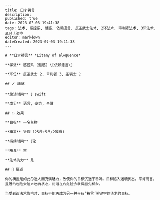 
    ---
    title: 口才祷言
    description: 
    published: true
    date: 2023-07-03 19:41:38
    tags: 法术, 惑控系, 魅惑, 依赖语言, 反圣武士法术, 2环法术, 审判者法术, 3环法术, 圣骑士法术
    editor: markdown
    dateCreated: 2023-07-03 19:41:38
    ---

    # **口才祷言** *Litany of eloquence*

    **学派** 惑控系 (魅惑) \[依赖语言\] 

    **环位** 反圣武士 2, 审判者 3, 圣骑士 2

    ## 🪄 施放

    **施法时间** 1 swift

    **成分** 语言, 姿势, 圣徽

    ## ✨ 效果 

    **目标** 一名生物 

    **距离** 近距 (25尺+5尺/2等级)  

    **持续时间** 1轮 

    **豁免** 否

    **法术抗力** 是

    ## 📖 描述

    你的祷言是如此的迷人而充满魅力，致使你的目标沉迷于聆听。目标陷入迷魂状态。平常而言，显著的危险会阻止迷魂状态，而潜在的危险会获得豁免机会。

    当受到该法术影响时，目标不能再成为另一种带有‘祷言’关键字的法术的目标。
    